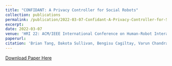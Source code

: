```yaml
---
title: "CONFIDANT: A Privacy Controller for Social Robots"
collection: publications
permalink: /publication/2022-03-07-Confidant-A-Privacy-Controller-for-Social-Robots
excerpt:
date: 2022-03-07
venue: 'HRI 22: ACM/IEEE International Conference on Human-Robot Interaction'
paperurl: 
citation: 'Brian Tang, Dakota Sullivan, Bengisu Cagiltay, Varun Chandrasekaran, Kassem Fawaz, and Bilge Mutlu. 2022. &quot;CONFIDANT: A Privacy Controller for Social Robots.&quot; <i>In Proceedings of the 2022 ACM/IEEE International Conference on Human-Robot Interaction (HRI 22)</i>. IEEE Press, 205–214.'
---
```


[Download Paper Here](https://github.com/dsullivan117/dsullivan117.github.io/raw/master/files/Confidant.pdf)
